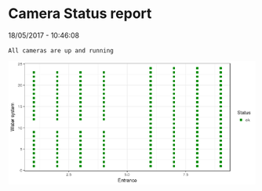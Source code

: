 Camera Status report
================
18/05/2017 - 10:46:08

    All cameras are up and running

![](camreport_files/figure-markdown_github/unnamed-chunk-2-1.png)
